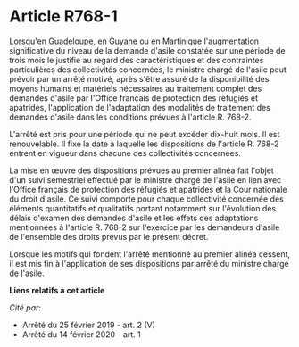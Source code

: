 # Article R768-1

Lorsqu'en Guadeloupe, en Guyane ou en Martinique l'augmentation significative du niveau de la demande d'asile constatée sur
une période de trois mois le justifie au regard des caractéristiques et des contraintes particulières des collectivités
concernées, le ministre chargé de l'asile peut prévoir par un arrêté motivé, après s'être assuré de la disponibilité des
moyens humains et matériels nécessaires au traitement complet des demandes d'asile par l'Office français de protection des
réfugiés et apatrides, l'application de l'adaptation des modalités de traitement des demandes d'asile dans les conditions
prévues à l'article R. 768-2.

L'arrêté est pris pour une période qui ne peut excéder dix-huit mois. Il est renouvelable. Il fixe la date à laquelle les
dispositions de l'article R. 768-2 entrent en vigueur dans chacune des collectivités concernées.

La mise en œuvre des dispositions prévues au premier alinéa fait l'objet d'un suivi semestriel effectué par le ministre
chargé de l'asile en lien avec l'Office français de protection des réfugiés et apatrides et la Cour nationale du droit
d'asile. Ce suivi comporte pour chaque collectivité concernée des éléments quantitatifs et qualitatifs portant notamment sur
l'évolution des délais d'examen des demandes d'asile et les effets des adaptations mentionnées à l'article R. 768-2 sur
l'exercice par les demandeurs d'asile de l'ensemble des droits prévus par le présent décret.

Lorsque les motifs qui fondent l'arrêté mentionné au premier alinéa cessent, il est mis fin à l'application de ses
dispositions par arrêté du ministre chargé de l'asile.

**Liens relatifs à cet article**

_Cité par_:

  - Arrêté du 25 février 2019 - art. 2 (V)
  - Arrêté du 14 février 2020 - art. 1
